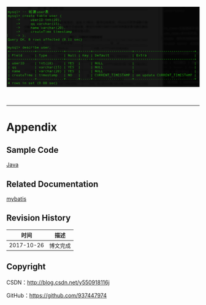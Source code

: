 ![](https://raw.githubusercontent.com/937447974/Blog/master/Resources/2015111101.png)

&#160;

----------

# Appendix

## Sample Code

[Java](https://github.com/937447974/Java)

## Related Documentation

[mybatis](http://www.mybatis.org/mybatis-3/zh/index.html)

## Revision History

| 时间 | 描述 |
| ---- | ---- |
| 2017-10-26 | 博文完成 |

## Copyright

CSDN：http://blog.csdn.net/y550918116j

GitHub：https://github.com/937447974
